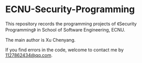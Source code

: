 # ECNU-Security-Programming

This repository records the programming projects of 《Security Programming》 in School of Software Engineering, ECNU. 

The main author is Xu Chenyang.

If you find errors in the code, welcome to contact me by 1127862434@qq.com.
